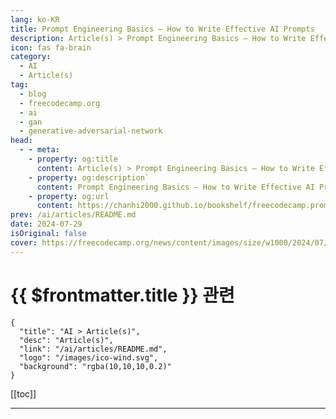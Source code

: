 ```yaml
---
lang: ko-KR
title: Prompt Engineering Basics – How to Write Effective AI Prompts
description: Article(s) > Prompt Engineering Basics – How to Write Effective AI Prompts
icon: fas fa-brain
category: 
  - AI
  - Article(s)
tag: 
  - blog
  - freecodecamp.org
  - ai
  - gan
  - generative-adversarial-network
head:
  - - meta:
    - property: og:title
      content: Article(s) > Prompt Engineering Basics – How to Write Effective AI Prompts
    - property: og:description`
      content: Prompt Engineering Basics – How to Write Effective AI Prompts
    - property: og:url
      content: https://chanhi2000.github.io/bookshelf/freecodecamp.prompt-engineering-basics.html
prev: /ai/articles/README.md
date: 2024-07-29
isOriginal: false
cover: https://freecodecamp.org/news/content/images/size/w1000/2024/07/Screenshot-from-2024-07-27-11-25-56.png
---
```


# {{ $frontmatter.title }} 관련

```component VPCard
{
  "title": "AI > Article(s)",
  "desc": "Article(s)",
  "link": "/ai/articles/README.md",
  "logo": "/images/ico-wind.svg",
  "background": "rgba(10,10,10,0.2)"
}
```

[[toc]]

---

<SiteInfo
  name="Prompt Engineering Basics – How to Write Effective AI Prompts"
  desc="Thanks to the popularity of various Large-Language Models like ChatGPT, prompt engineering has become a key skill for developers (and non-developers) to have. It's important if you want to be able to tap into the full potential of these models. Whether you're a developer, researcher, or general user, knowing how..."
  url="https://freecodecamp.org/news/prompt-engineering-basics/"
  logo="https://cdn.freecodecamp.org/universal/favicons/favicon.ico"
  preview="https://freecodecamp.org/news/content/images/size/w1000/2024/07/Screenshot-from-2024-07-27-11-25-56.png"/>

<!-- TODO: 작성 -->

